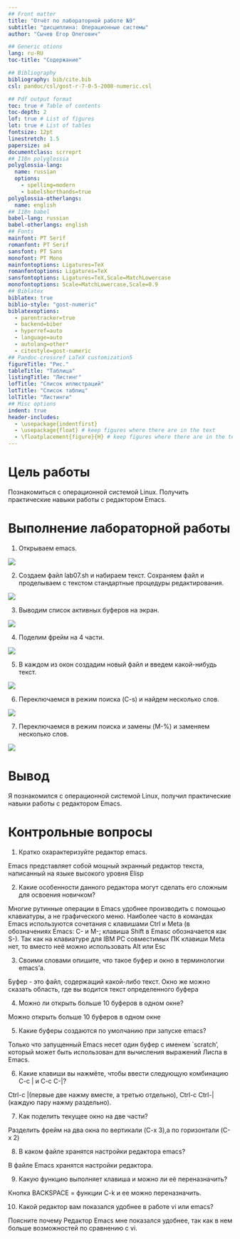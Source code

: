 ```yaml
---
## Front matter
title: "Отчёт по лабораторной работе №9"
subtitle: "дисциплина: Операционные системы"
author: "Сычев Егор Олегович"

## Generic otions
lang: ru-RU
toc-title: "Содержание"

## Bibliography
bibliography: bib/cite.bib
csl: pandoc/csl/gost-r-7-0-5-2008-numeric.csl

## Pdf output format
toc: true # Table of contents
toc-depth: 2
lof: true # List of figures
lot: true # List of tables
fontsize: 12pt
linestretch: 1.5
papersize: a4
documentclass: scrreprt
## I18n polyglossia
polyglossia-lang:
  name: russian
  options:
	- spelling=modern
	- babelshorthands=true
polyglossia-otherlangs:
  name: english
## I18n babel
babel-lang: russian
babel-otherlangs: english
## Fonts
mainfont: PT Serif
romanfont: PT Serif
sansfont: PT Sans
monofont: PT Mono
mainfontoptions: Ligatures=TeX
romanfontoptions: Ligatures=TeX
sansfontoptions: Ligatures=TeX,Scale=MatchLowercase
monofontoptions: Scale=MatchLowercase,Scale=0.9
## Biblatex
biblatex: true
biblio-style: "gost-numeric"
biblatexoptions:
  - parentracker=true
  - backend=biber
  - hyperref=auto
  - language=auto
  - autolang=other*
  - citestyle=gost-numeric
## Pandoc-crossref LaTeX customization5
figureTitle: "Рис."
tableTitle: "Таблица"
listingTitle: "Листинг"
lofTitle: "Список иллюстраций"
lotTitle: "Список таблиц"
lolTitle: "Листинги"
## Misc options
indent: true
header-includes:
  - \usepackage{indentfirst}
  - \usepackage{float} # keep figures where there are in the text
  - \floatplacement{figure}{H} # keep figures where there are in the text
---
```



# Цель работы

Познакомиться с операционной системой Linux. Получить практические навыки работы с редактором Emacs.

# Выполнение лабораторной работы

1. Открываем emacs.

![](image/1.png)

2. Создаем файл lab07.sh и набираем текст. Сохраняем файл и проделываем с текстом стандартные процедуры редактирования.

![](image/2.png)

3. Выводим список активных буферов на экран.

![](image/3.png)

4. Поделим фрейм на 4 части.

![](image/4.png)

5. В каждом из окон создадим новый файл и введем какой-нибудь текст.

![](image/5.png)

6. Переключаемся в режим поиска (C-s) и найдем несколько слов.

![](image/6.png)

7. Переключаемся в режим поиска и замены (M-%) и заменяем несколько слов.

![](image/7.png)

# Вывод

Я познакомился с операционной системой Linux, получил практические навыки работы с редактором Emacs.


# Контрольные вопросы

1. Кратко охарактеризуйте редактор emacs.

Emacs представляет собой мощный экранный редактор текста, написанный на языке высокого уровня Elisp

2. Какие особенности данного редактора могут сделать его сложным для освоения новичком?

Многие рутинные операции в Emacs удобнее производить с помощью клавиатуры, а не графического меню. Наиболее часто в командах Emacs используются сочетания c клавишами Ctrl и Meta (в обозначениях Emacs: C- и M-; клавиша Shift в Emasc обозначается как S-). Так как на клавиатуре для IBM PC совместимых ПК клавиши Meta нет, то вместо неё можно использовать Alt или Esc

3. Своими словами опишите, что такое буфер и окно в терминологии emacs’а.

Буфер - это файл, содержащий какой-либо текст. Окно же можно сказать область, где вы водится текст определенного буфера

4. Можно ли открыть больше 10 буферов в одном окне?

Можно открыть больше 10 буферов в одном окне

5. Какие буферы создаются по умолчанию при запуске emacs?

Только что запущенный Emacs несет один буфер с именем `scratch’, который может быть использован для вычисления выражений Лиспа в Emacs.

6. Какие клавиши вы нажмёте, чтобы ввести следующую комбинацию C-c | и C-c C-|?

Ctrl-c |(первые две нажму вместе, а третью отдельно), Ctrl-c Ctrl-|(каждую пару нажму раздельно).

7. Как поделить текущее окно на две части?

Разделить фрейм на два окна по вертикали (C-x 3),а по горизонтали (C-x 2)

8. В каком файле хранятся настройки редактора emacs?

В файле Emacs хранятся настройки редактора.

9. Какую функцию выполняет клавиша и можно ли её переназначить?

Кнопка BACKSPACE = функции C-k и ее можно переназначить.

10. Какой редактор вам показался удобнее в работе vi или emacs?

Поясните почему Редактор Emacs мне показался удобнее, так как в нем больше возможностей по сравнению с vi.




